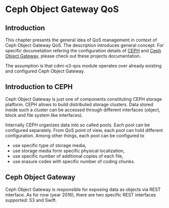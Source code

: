 # Ceph Object Gateway QoS

## Introduction
This chapter presents the general idea of QoS management in context of Ceph Object Gateway QoS. The description introduces general concept. For specific documetation refering the configuration details of [CEPH](http://docs.ceph.com/docs/master/) and [Ceph Object Gateway](http://docs.ceph.com/docs/master/radosgw/), please check out these projects documentation.

The assumption is that cdmi-s3-qos module operates over already existing and configured Ceph Object Gateway.

## Introduction to CEPH

Ceph Object Gateway is just one of components constituting CEPH storage platform. CEPH allows to build distributed storage clusters. Data stored inside such a cluster can be accessed through different interfaces (object, block and file system like interfaces).

Internally CEPH organizes data into so called pools. Each pool can be configured separately. From QoS point of view, each pool can hold different configuration. Among other things, each pool can be configured to
* use specific type of storage media,
* use storage media form specific physical localization,
* use specific number of additional copies of each file,
* use erasure codes with specific number of coding chunks.



## Ceph Object Gateway

Ceph Object Gateway is responsible for exposing data as objects via REST interface. As for now (year 2016), there are two specific REST interfaces supported: S3 and Swift.
